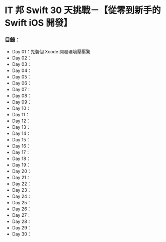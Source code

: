# IT 邦 Swift 30 天挑戰－【從零到新手的 Swift iOS 開發】

### 目錄：

* Day 01：先裝個 Xcode 開發環境壓壓驚
* Day 02：
* Day 03：
* Day 04：
* Day 05：
* Day 06：
* Day 07：
* Day 08：
* Day 09：
* Day 10：
* Day 11：
* Day 12：
* Day 13：
* Day 14：
* Day 15：
* Day 16：
* Day 17：
* Day 18：
* Day 19：
* Day 20：
* Day 21：
* Day 22：
* Day 23：
* Day 24：
* Day 25：
* Day 26：
* Day 27：
* Day 28：
* Day 29：
* Day 30：
